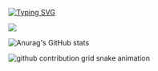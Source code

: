 [![Typing SVG](https://readme-typing-svg.herokuapp.com?color=%2336BCF7&lines=Hey!+I'm+nokskiy)](https://git.io/typing-svg)

![](http://github-profile-summary-cards.vercel.app/api/cards/most-commit-language?username=Nokskiy&theme=tokyonight) 

 ![Anurag's GitHub stats](https://github-readme-stats.vercel.app/api?username=Nokskiy&show_icons=true&theme=radical)

<picture>
  <source media="(prefers-color-scheme: dark)" srcset="https://raw.githubusercontent.com/Nokskiy/Nokskiy/output/github-contribution-grid-snake-dark.svg">
  <source media="(prefers-color-scheme: light)" srcset="https://raw.githubusercontent.com/Nokskiy/Nokskiy/output/github-contribution-grid-snake.svg">
  <img alt="github contribution grid snake animation" src="https://raw.githubusercontent.com/Nokskiy/Nokskiy/output/github-contribution-grid-snake.svg">
</picture>
 
<!--
**Nokskiy/Nokskiy** is a ✨ _special_ ✨ repository because its `README.md` (this file) appears on your GitHub profile.

Here are some ideas to get you started:

- 🔭 I’m currently working on ...
- 🌱 I’m currently learning ...
- 👯 I’m looking to collaborate on ...
- 🤔 I’m looking for help with ...
- 💬 Ask me about ...
- 📫 How to reach me: ...
- 😄 Pronouns: ...
- ⚡ Fun fact: ...
-->
